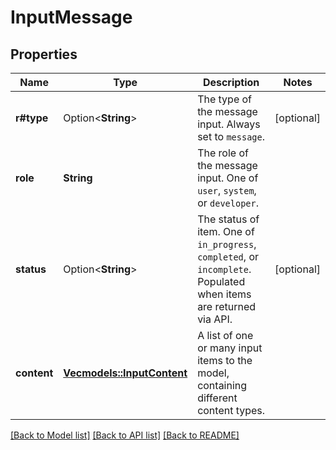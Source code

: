 # InputMessage

## Properties

Name | Type | Description | Notes
------------ | ------------- | ------------- | -------------
**r#type** | Option<**String**> | The type of the message input. Always set to `message`.  | [optional]
**role** | **String** | The role of the message input. One of `user`, `system`, or `developer`.  | 
**status** | Option<**String**> | The status of item. One of `in_progress`, `completed`, or `incomplete`. Populated when items are returned via API.  | [optional]
**content** | [**Vec<models::InputContent>**](InputContent.md) | A list of one or many input items to the model, containing different content  types.  | 

[[Back to Model list]](../README.md#documentation-for-models) [[Back to API list]](../README.md#documentation-for-api-endpoints) [[Back to README]](../README.md)


